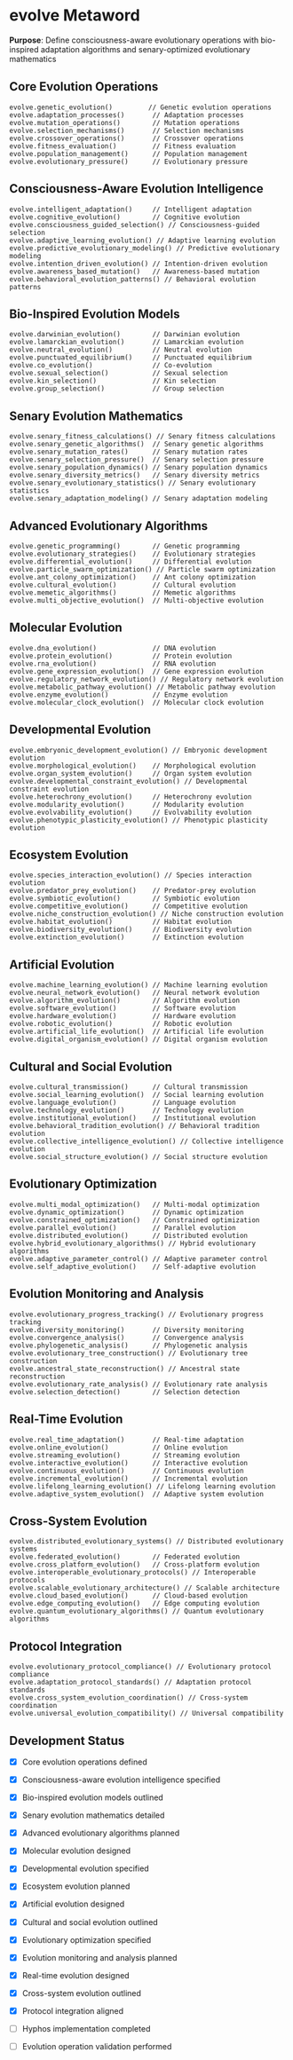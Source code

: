 # evolve Metaword

**Purpose**: Define consciousness-aware evolutionary operations with bio-inspired adaptation algorithms and senary-optimized evolutionary mathematics

## Core Evolution Operations

```hyphos
evolve.genetic_evolution()         // Genetic evolution operations
evolve.adaptation_processes()       // Adaptation processes
evolve.mutation_operations()        // Mutation operations
evolve.selection_mechanisms()       // Selection mechanisms
evolve.crossover_operations()       // Crossover operations
evolve.fitness_evaluation()         // Fitness evaluation
evolve.population_management()      // Population management
evolve.evolutionary_pressure()      // Evolutionary pressure
```

## Consciousness-Aware Evolution Intelligence

```hyphos
evolve.intelligent_adaptation()     // Intelligent adaptation
evolve.cognitive_evolution()        // Cognitive evolution
evolve.consciousness_guided_selection() // Consciousness-guided selection
evolve.adaptive_learning_evolution() // Adaptive learning evolution
evolve.predictive_evolutionary_modeling() // Predictive evolutionary modeling
evolve.intention_driven_evolution() // Intention-driven evolution
evolve.awareness_based_mutation()   // Awareness-based mutation
evolve.behavioral_evolution_patterns() // Behavioral evolution patterns
```

## Bio-Inspired Evolution Models

```hyphos
evolve.darwinian_evolution()        // Darwinian evolution
evolve.lamarckian_evolution()       // Lamarckian evolution
evolve.neutral_evolution()          // Neutral evolution
evolve.punctuated_equilibrium()     // Punctuated equilibrium
evolve.co_evolution()               // Co-evolution
evolve.sexual_selection()           // Sexual selection
evolve.kin_selection()              // Kin selection
evolve.group_selection()            // Group selection
```

## Senary Evolution Mathematics

```hyphos
evolve.senary_fitness_calculations() // Senary fitness calculations
evolve.senary_genetic_algorithms()  // Senary genetic algorithms
evolve.senary_mutation_rates()      // Senary mutation rates
evolve.senary_selection_pressure()  // Senary selection pressure
evolve.senary_population_dynamics() // Senary population dynamics
evolve.senary_diversity_metrics()   // Senary diversity metrics
evolve.senary_evolutionary_statistics() // Senary evolutionary statistics
evolve.senary_adaptation_modeling() // Senary adaptation modeling
```

## Advanced Evolutionary Algorithms

```hyphos
evolve.genetic_programming()        // Genetic programming
evolve.evolutionary_strategies()    // Evolutionary strategies
evolve.differential_evolution()     // Differential evolution
evolve.particle_swarm_optimization() // Particle swarm optimization
evolve.ant_colony_optimization()    // Ant colony optimization
evolve.cultural_evolution()         // Cultural evolution
evolve.memetic_algorithms()         // Memetic algorithms
evolve.multi_objective_evolution()  // Multi-objective evolution
```

## Molecular Evolution

```hyphos
evolve.dna_evolution()              // DNA evolution
evolve.protein_evolution()          // Protein evolution
evolve.rna_evolution()              // RNA evolution
evolve.gene_expression_evolution()  // Gene expression evolution
evolve.regulatory_network_evolution() // Regulatory network evolution
evolve.metabolic_pathway_evolution() // Metabolic pathway evolution
evolve.enzyme_evolution()           // Enzyme evolution
evolve.molecular_clock_evolution()  // Molecular clock evolution
```

## Developmental Evolution

```hyphos
evolve.embryonic_development_evolution() // Embryonic development evolution
evolve.morphological_evolution()    // Morphological evolution
evolve.organ_system_evolution()     // Organ system evolution
evolve.developmental_constraint_evolution() // Developmental constraint evolution
evolve.heterochrony_evolution()     // Heterochrony evolution
evolve.modularity_evolution()       // Modularity evolution
evolve.evolvability_evolution()     // Evolvability evolution
evolve.phenotypic_plasticity_evolution() // Phenotypic plasticity evolution
```

## Ecosystem Evolution

```hyphos
evolve.species_interaction_evolution() // Species interaction evolution
evolve.predator_prey_evolution()    // Predator-prey evolution
evolve.symbiotic_evolution()        // Symbiotic evolution
evolve.competitive_evolution()      // Competitive evolution
evolve.niche_construction_evolution() // Niche construction evolution
evolve.habitat_evolution()          // Habitat evolution
evolve.biodiversity_evolution()     // Biodiversity evolution
evolve.extinction_evolution()       // Extinction evolution
```

## Artificial Evolution

```hyphos
evolve.machine_learning_evolution() // Machine learning evolution
evolve.neural_network_evolution()   // Neural network evolution
evolve.algorithm_evolution()        // Algorithm evolution
evolve.software_evolution()         // Software evolution
evolve.hardware_evolution()         // Hardware evolution
evolve.robotic_evolution()          // Robotic evolution
evolve.artificial_life_evolution()  // Artificial life evolution
evolve.digital_organism_evolution() // Digital organism evolution
```

## Cultural and Social Evolution

```hyphos
evolve.cultural_transmission()      // Cultural transmission
evolve.social_learning_evolution()  // Social learning evolution
evolve.language_evolution()         // Language evolution
evolve.technology_evolution()       // Technology evolution
evolve.institutional_evolution()    // Institutional evolution
evolve.behavioral_tradition_evolution() // Behavioral tradition evolution
evolve.collective_intelligence_evolution() // Collective intelligence evolution
evolve.social_structure_evolution() // Social structure evolution
```

## Evolutionary Optimization

```hyphos
evolve.multi_modal_optimization()   // Multi-modal optimization
evolve.dynamic_optimization()       // Dynamic optimization
evolve.constrained_optimization()   // Constrained optimization
evolve.parallel_evolution()         // Parallel evolution
evolve.distributed_evolution()      // Distributed evolution
evolve.hybrid_evolutionary_algorithms() // Hybrid evolutionary algorithms
evolve.adaptive_parameter_control() // Adaptive parameter control
evolve.self_adaptive_evolution()    // Self-adaptive evolution
```

## Evolution Monitoring and Analysis

```hyphos
evolve.evolutionary_progress_tracking() // Evolutionary progress tracking
evolve.diversity_monitoring()       // Diversity monitoring
evolve.convergence_analysis()       // Convergence analysis
evolve.phylogenetic_analysis()      // Phylogenetic analysis
evolve.evolutionary_tree_construction() // Evolutionary tree construction
evolve.ancestral_state_reconstruction() // Ancestral state reconstruction
evolve.evolutionary_rate_analysis() // Evolutionary rate analysis
evolve.selection_detection()        // Selection detection
```

## Real-Time Evolution

```hyphos
evolve.real_time_adaptation()       // Real-time adaptation
evolve.online_evolution()           // Online evolution
evolve.streaming_evolution()        // Streaming evolution
evolve.interactive_evolution()      // Interactive evolution
evolve.continuous_evolution()       // Continuous evolution
evolve.incremental_evolution()      // Incremental evolution
evolve.lifelong_learning_evolution() // Lifelong learning evolution
evolve.adaptive_system_evolution()  // Adaptive system evolution
```

## Cross-System Evolution

```hyphos
evolve.distributed_evolutionary_systems() // Distributed evolutionary systems
evolve.federated_evolution()        // Federated evolution
evolve.cross_platform_evolution()   // Cross-platform evolution
evolve.interoperable_evolutionary_protocols() // Interoperable protocols
evolve.scalable_evolutionary_architecture() // Scalable architecture
evolve.cloud_based_evolution()      // Cloud-based evolution
evolve.edge_computing_evolution()   // Edge computing evolution
evolve.quantum_evolutionary_algorithms() // Quantum evolutionary algorithms
```

## Protocol Integration

```hyphos
evolve.evolutionary_protocol_compliance() // Evolutionary protocol compliance
evolve.adaptation_protocol_standards() // Adaptation protocol standards
evolve.cross_system_evolution_coordination() // Cross-system coordination
evolve.universal_evolution_compatibility() // Universal compatibility
```

## Development Status

- [x] Core evolution operations defined
- [x] Consciousness-aware evolution intelligence specified
- [x] Bio-inspired evolution models outlined
- [x] Senary evolution mathematics detailed
- [x] Advanced evolutionary algorithms planned
- [x] Molecular evolution designed
- [x] Developmental evolution specified
- [x] Ecosystem evolution planned
- [x] Artificial evolution designed
- [x] Cultural and social evolution outlined
- [x] Evolutionary optimization specified
- [x] Evolution monitoring and analysis planned
- [x] Real-time evolution designed
- [x] Cross-system evolution outlined
- [x] Protocol integration aligned
- [ ] Hyphos implementation completed
- [ ] Evolution operation validation performed

